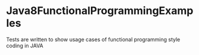 # Java8FunctionalProgrammingExamples
Tests are written to show usage cases of functional programming style coding in JAVA
